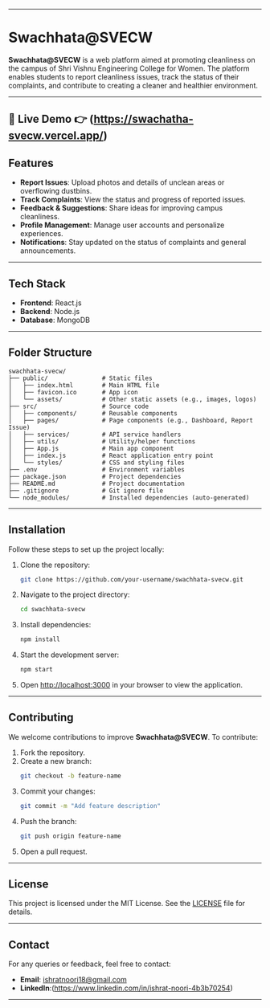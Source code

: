 

---

# Swachhata@SVECW

**Swachhata@SVECW** is a web platform aimed at promoting cleanliness on the campus of Shri Vishnu Engineering College for Women. The platform enables students to report cleanliness issues, track the status of their complaints, and contribute to creating a cleaner and healthier environment.

---
📸 **Live Demo**
👉 (https://swachatha-svecw.vercel.app/)
---

## Features

- **Report Issues**: Upload photos and details of unclean areas or overflowing dustbins.
- **Track Complaints**: View the status and progress of reported issues.
- **Feedback & Suggestions**: Share ideas for improving campus cleanliness.
- **Profile Management**: Manage user accounts and personalize experiences.
- **Notifications**: Stay updated on the status of complaints and general announcements.

---

## Tech Stack

- **Frontend**: React.js
- **Backend**: Node.js
- **Database**: MongoDB

---

## Folder Structure

```
swachhata-svecw/
├── public/               # Static files
│   ├── index.html        # Main HTML file
│   ├── favicon.ico       # App icon
│   └── assets/           # Other static assets (e.g., images, logos)
├── src/                  # Source code
│   ├── components/       # Reusable components
│   ├── pages/            # Page components (e.g., Dashboard, Report Issue)
│   ├── services/         # API service handlers
│   ├── utils/            # Utility/helper functions
│   ├── App.js            # Main app component
│   ├── index.js          # React application entry point
│   └── styles/           # CSS and styling files
├── .env                  # Environment variables
├── package.json          # Project dependencies
├── README.md             # Project documentation
├── .gitignore            # Git ignore file
└── node_modules/         # Installed dependencies (auto-generated)
```

---

## Installation

Follow these steps to set up the project locally:

1. Clone the repository:
   ```bash
   git clone https://github.com/your-username/swachhata-svecw.git
   ```
2. Navigate to the project directory:
   ```bash
   cd swachhata-svecw
   ```
3. Install dependencies:
   ```bash
   npm install
   ```
4. Start the development server:
   ```bash
   npm start
   ```
5. Open [http://localhost:3000](http://localhost:3000) in your browser to view the application.

---

## Contributing

We welcome contributions to improve **Swachhata@SVECW**. To contribute:
1. Fork the repository.
2. Create a new branch:
   ```bash
   git checkout -b feature-name
   ```
3. Commit your changes:
   ```bash
   git commit -m "Add feature description"
   ```
4. Push the branch:
   ```bash
   git push origin feature-name
   ```
5. Open a pull request.

---

## License

This project is licensed under the MIT License. See the [LICENSE](LICENSE) file for details.

---

## Contact

For any queries or feedback, feel free to contact:
- **Email**: ishratnoori18@gmail.com
- **LinkedIn**:(https://www.linkedin.com/in/ishrat-noori-4b3b70254)

---

